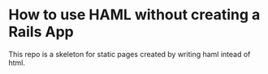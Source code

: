 # How to use HAML without creating a Rails App
This repo is a skeleton for static pages created by writing haml intead of html.
